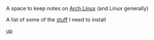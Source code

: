 A space to keep notes on [Arch Linux](https://archlinux.org/) (and Linux generally)

A list of some of the [stuff](Stuff.md) I need to install

[up](../README.md)
